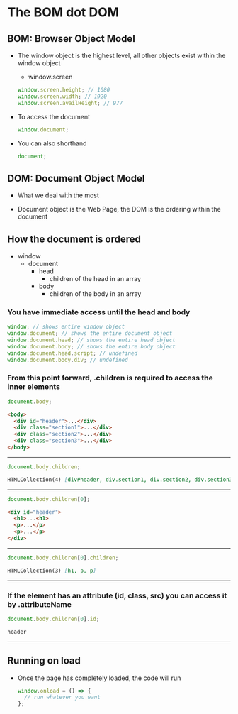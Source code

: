 # The BOM dot DOM

## BOM: Browser Object Model

- The window object is the highest level, all other objects exist within the window object

  - window.screen

  ```js
  window.screen.height; // 1080
  window.screen.width; // 1920
  window.screen.availHeight; // 977
  ```

- To access the document

  ```js
  window.document;
  ```

- You can also shorthand

  ```js
  document;
  ```

## DOM: Document Object Model

- What we deal with the most

- Document object is the Web Page, the DOM is the ordering within the document

## How the document is ordered

- window
  - document
    - head
      - children of the head in an array
    - body
      - children of the body in an array

### You have immediate access until the head and body

```js
window; // shows entire window object
window.document; // shows the entire document object
window.document.head; // shows the entire head object
window.document.body; // shows the entire body object
window.document.head.script; // undefined
window.document.body.div; // undefined
```

### From this point forward, .children is required to access the inner elements

```js
document.body;
```

```html
<body>
  <div id="header">...</div>
  <div class="section1">...</div>
  <div class="section2">...</div>
  <div class="section3">...</div>
</body>
```

---

```js
document.body.children;
```

```md
HTMLCollection(4) [div#header, div.section1, div.section2, div.section3]
```

---

```js
document.body.children[0];
```

```html
<div id="header">
  <h1>...<h1>
  <p>...</p>
  <p>...</p>
</div>
```

---

```js
document.body.children[0].children;
```

```md
HTMLCollection(3) [h1, p, p]
```

---

### If the element has an attribute (id, class, src) you can access it by .attributeName

```js
document.body.children[0].id;
```

```md
header
```

---

## Running on load

- Once the page has completely loaded, the code will run

  ```js
  window.onload = () => {
    // run whatever you want
  };
  ```